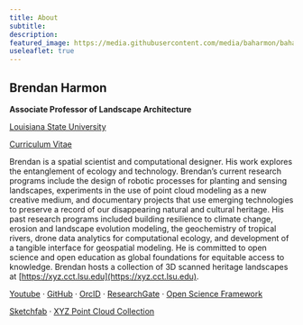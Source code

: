 ```yaml
---
title: About
subtitle:
description:
featured_image: https://media.githubusercontent.com/media/baharmon/baharmon.github.io/master/images/baharmon-round.png
useleaflet: true
---
```


## Brendan Harmon
**Associate Professor of Landscape Architecture**

<!--<i class="fa fa-university"></i>-->
[Louisiana State University](https://design.lsu.edu/faculty/brendan-harmon/)

[<i class="fa fa-graduation-cap"></i> Curriculum Vitae](https://github.com/baharmon/curriculum-vitae/raw/master/baharmon-cv.pdf)

Brendan is a spatial scientist and computational designer. His work explores the entanglement of ecology and technology. Brendan’s current research programs include the design of robotic processes for planting and sensing landscapes, experiments in the use of point cloud modeling as a new creative medium, and documentary projects that use emerging technologies to preserve a record of our disappearing natural and cultural heritage. His past research programs included building resilience to climate change, erosion and landscape evolution modeling, the geochemistry of tropical rivers, drone data analytics for computational ecology, and development of a tangible interface for geospatial modeling. He is committed to open science and open education as global foundations for equitable access to knowledge. Brendan hosts a collection of 3D scanned heritage landscapes at [https://xyz.cct.lsu.edu](https://xyz.cct.lsu.edu). 

<i class="fab fa-youtube"></i>
[Youtube](youtube.com/@baharmon) 
&middot; 
<i class="fab fa-github"></i>
[GitHub](https://github.com/baharmon/) 
&middot; 
<i class="ai ai-orcid"></i>
[OrcID](http://orcid.org/0000-0002-6218-9318) 
&middot; 
<i class="ai ai-researchgate"></i>
[ResearchGate](https://www.researchgate.net/profile/Brendan_Harmon2) 
&middot; 
<i class="ai ai-osf"></i>
[Open Science Framework](https://osf.io/xhvp4/) 

<i class="fas fa-cube"></i>
[Sketchfab](https://sketchfab.com/baharmon) 
&middot; 
<i class="fa fa-cloud"></i>
[XYZ Point Cloud Collection](https://xyz.cct.lsu.edu)

&nbsp;
<style>
#toner-map { height: 500px; }
</style>

<div id="toner-map">
</div>

<script
  src="https://code.jquery.com/jquery-3.5.1.min.js"
  integrity="sha256-9/aliU8dGd2tb6OSsuzixeV4y/faTqgFtohetphbbj0="
  crossorigin="anonymous">
</script>


<script>

// create map
var mymap = L.map('toner-map').setView([30.411804, -91.180910], 8);
L.tileLayer('https://tiles.stadiamaps.com/tiles/stamen_toner_lite/{z}/{x}/{y}{r}.{ext}', {
	minZoom: 0,
	maxZoom: 20,
	attribution: '&copy; <a href="https://www.stadiamaps.com/" target="_blank">Stadia Maps</a> &copy; <a href="https://www.stamen.com/" target="_blank">Stamen Design</a> &copy; <a href="https://openmaptiles.org/" target="_blank">OpenMapTiles</a> &copy; <a href="https://www.openstreetmap.org/copyright">OpenStreetMap</a> contributors',
	ext: 'png'
}).addTo(mymap);

// create custom markers
var customIcon = new L.Icon({
  iconUrl: 'https://media.githubusercontent.com/media/baharmon/baharmon.github.io/master/images/baharmon-round.png',
  shadowUrl: 'https://cdnjs.cloudflare.com/ajax/libs/leaflet/0.7.7/images/marker-shadow.png',
  iconSize: [100, 100],
  iconAnchor: [25, 100],
  popupAnchor: [1, -34],
  shadowSize: [100, 100]
});
var myLocation = L.marker([30.411804, -91.180910], {icon: customIcon}).addTo(mymap);
myLocation.bindPopup("<b>Brendan Harmon</b> <br> Louisiana State University <br> Baton Rouge, Louisiana, USA");
myLocation.setZIndexOffset(-1000)

// create custom markers
var markerIcon = new L.Icon({
  iconUrl: 'https://raw.githubusercontent.com/pointhi/leaflet-color-markers/master/img/marker-icon-2x-black.png',
  shadowUrl: 'https://cdnjs.cloudflare.com/ajax/libs/leaflet/0.7.7/images/marker-shadow.png',
  iconSize: [25, 41],
  iconAnchor: [12, 41],
  popupAnchor: [1, -34],
  shadowSize: [41, 41]
});

// load GeoJSON from an external file
$.getJSON("data/projects.geojson",function(data){

  // add popups
  function onEachFeature(feature, layer) {
      layer.bindPopup("<b> Project: </b>" + feature.properties.project + "<br>" + "<b>Location: </b>" + feature.properties.location + "<br>" + "<b>Link: </b>" + "<a href=" + feature.properties.page + ">"+ feature.properties.page +"</a>");
  }   

  // add GeoJSON layer to the map once the file is loaded
  geojson = L.geoJSON(data, {
    pointToLayer: function (feature, latlng) {
			return L.marker(latlng, {icon: markerIcon});
		},
    onEachFeature: onEachFeature
  }).addTo(mymap)
  mymap.fitBounds(geojson.getBounds());
});

</script>
